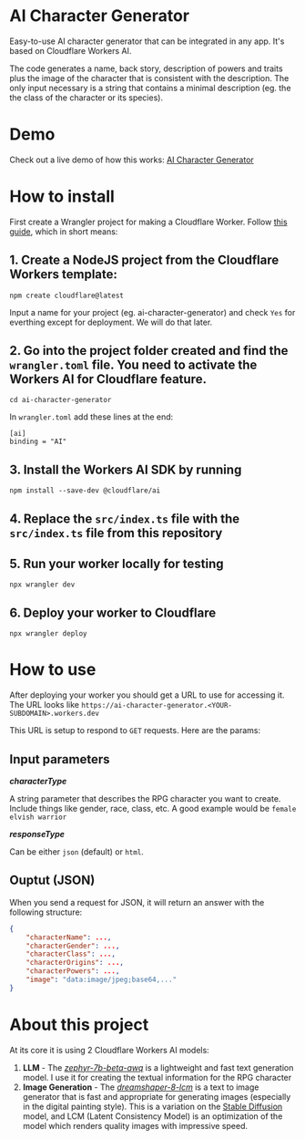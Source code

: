 # AI Character Generator
Easy-to-use AI character generator that can be integrated in any app. It's based on Cloudflare Workers AI.

The code generates a name, back story, description of powers and traits plus the image of the character that is consistent with the description.
The only input necessary is a string that contains a minimal description (eg. the the class of the character or its species).

# Demo

Check out a live demo of how this works: [AI Character Generator](https://www.nickname-generator.net/blog/fantasy-character-names/)

# How to install

First create a Wrangler project for making a Cloudflare Worker. Follow [this guide](https://developers.cloudflare.com/workers-ai/get-started/workers-wrangler/), which in short means:

## 1. Create a NodeJS project from the Cloudflare Workers template:

```
npm create cloudflare@latest
```

Input a name for your project (eg. ai-character-generator) and check `Yes` for everthing except for deployment. We will do that later.

## 2. Go into the project folder created and find the `wrangler.toml` file. You need to activate the Workers AI for Cloudflare feature.

```
cd ai-character-generator
```

In `wrangler.toml` add these lines at the end:

```
[ai]
binding = "AI"
```

## 3. Install the Workers AI SDK by running

```
npm install --save-dev @cloudflare/ai
```

## 4. Replace the `src/index.ts` file with the `src/index.ts` file from this repository

## 5. Run your worker locally for testing

```
npx wrangler dev
```

## 6. Deploy your worker to Cloudflare

```
npx wrangler deploy
```

# How to use

After deploying your worker you should get a URL to use for accessing it. The URL looks like `https://ai-character-generator.<YOUR-SUBDOMAIN>.workers.dev`

This URL is setup to respond to `GET` requests. Here are the params:

## Input parameters
***characterType***

A string parameter that describes the RPG character you want to create. Include things like gender, race, class, etc. A good example would be `female elvish warrior`

***responseType***

Can be either `json` (default) or `html`. 

## Ouptut (JSON)

When you send a request for JSON, it will return an answer with the following structure:

```json
{
    "characterName": ...,
    "characterGender": ...,
    "characterClass": ...,
    "characterOrigins": ...,
    "characterPowers": ...,
    "image": "data:image/jpeg;base64,..."
}
```


# About this project

At its core it is using 2 Cloudflare Workers AI models:

1. **LLM** - The _[zephyr-7b-beta-awq](https://developers.cloudflare.com/workers-ai/models/zephyr-7b-beta-awq/)_ is a lightweight and fast text generation model. I use it for creating the textual information for the RPG character
2. **Image Generation** - The _[dreamshaper-8-lcm](https://developers.cloudflare.com/workers-ai/models/dreamshaper-8-lcm/)_ is a text to image generator that is fast and appropriate for generating images (especially in the digital painting style). This is a variation on the [Stable Diffusion](https://stability.ai/stable-image) model, and LCM (Latent Consistency Model) is an optimization of the model which renders quality images with impressive speed.

